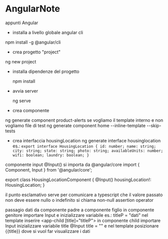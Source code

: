 # AngularNote
appunti Angular

- installa a livello globale angular cli
  
npm install -g @angular/cli 

- crea progetto "project"
  
ng new project

- installa dipendenze del progetto

  npm install

 - avvia server

    ng serve

- crea componente
  
ng generate component product-alerts 
se vogliamo il template interno e non vogliamo file di test
ng generate component home --inline-template --skip-tests

- crea interfaccia housingLocation
  ng generate interface housinglocation
  es.:
  `export interface HousingLocation {
  id: number;
  name: string;
  city: string;
  state: string;
  photo: string;
  availableUnits: number;
  wifi: boolean;
  laundry: boolean;
}` 

componente input
 @Input()
 si importa da @angular/core
 import { Component, Input } from '@angular/core';

 export class HousingLocationComponent {
  @Input() housingLocation!: HousingLocation;
}

il punto esclamativo serve per comunicare a typescript che il valore passato non deve essere nullo o indefinito si chiama non-null assertion operator

passagio dati da componente padre a componente figlio
in componente genitore importare Input e inizializzare variabile es.: titleP = "dati" nel template inserire <app-child [title]="titleP"></app-child>
in componente child importare Input inizializzare variabile title @Input title = "" e nel template posizionare {{title}} dove si vuol far visualizzare i dati
